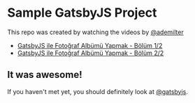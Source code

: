 # Sample GatsbyJS Project
This repo was created by watching the videos by [@ademilter](https://github.com/ademilter)

- [GatsbyJS ile Fotoğraf Albümü Yapmak - Bölüm 1/2](https://www.youtube.com/watch?v=IydC3VFFjq8)
- [GatsbyJS ile Fotoğraf Albümü Yapmak - Bölüm 2/2](https://www.youtube.com/watch?v=D6XeTWo_ToA)

## It was awesome!
If you haven't met yet, you should definitely look at [@gatsbyjs](https://www.gatsbyjs.org/).